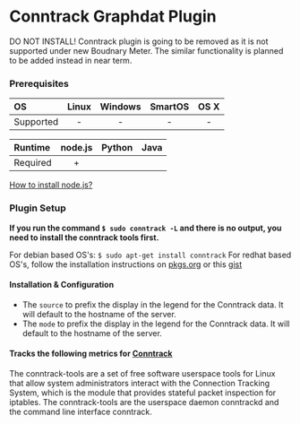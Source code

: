 # Conntrack Graphdat Plugin

DO NOT INSTALL! Conntrack plugin is going to be removed as it is not supported under new Boudnary Meter. The similar functionality is planned to be added instead in near term. 

### Prerequisites

|     OS    | Linux | Windows | SmartOS | OS X |
|:----------|:-----:|:-------:|:-------:|:----:|
| Supported |   -   |    -    |    -    |  -   |


|  Runtime | node.js | Python | Java |
|:---------|:-------:|:------:|:----:|
| Required |    +    |        |      |

[How to install node.js?](https://help.boundary.com/hc/articles/202360701)

### Plugin Setup

**If you run the command `$ sudo conntrack -L` and there is no output, you need to install the conntrack tools first.**

For debian based OS's: `$ sudo apt-get install conntrack`
For redhat based OS's, follow the installation instructions on [pkgs.org](http://pkgs.org/download/conntrack-tools) or this [gist](https://gist.github.com/codemoran/8309269)

#### Installation & Configuration

* The `source` to prefix the display in the legend for the Conntrack data.  It will default to the hostname of the server.
* The `mode` to prefix the display in the legend for the Conntrack data.  It will default to the hostname of the server.

#### Tracks the following metrics for [Conntrack](http://conntrack-tools.netfilter.org/)

The conntrack-tools are a set of free software userspace tools for Linux that allow system administrators interact with the Connection Tracking System, which is the module that provides stateful packet inspection for iptables. The conntrack-tools are the userspace daemon conntrackd and the command line interface conntrack.
